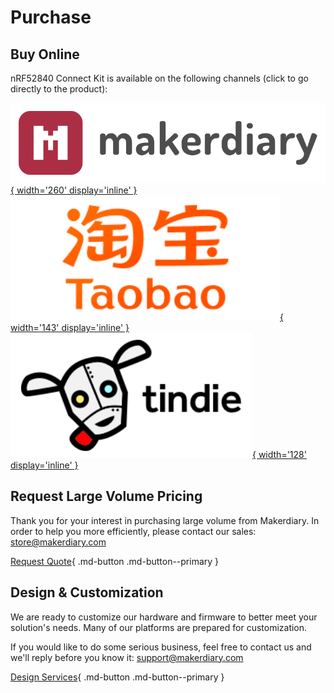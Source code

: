 # Purchase

## Buy Online

nRF52840 Connect Kit is available on the following channels (click to go directly to the product):

[![makerdiary store](assets/images/makerdiary-store.png){ width='260' display='inline' }](https://makerdiary.com/products/nrf52840-connectkit)
[![Taobao](assets/images/taobao-store.png){ width='143' display='inline' }](https://zaowubang.taobao.com)
[![Tindie](assets/images/tindie-store.png){ width='128' display='inline' }](https://www.tindie.com/products/zelin/nrf52840-connectkit/)


## Request Large Volume Pricing

Thank you for your interest in purchasing large volume from Makerdiary. In order to help you more efficiently, please contact our sales: store@makerdiary.com

[Request Quote](mailto:store@makerdiary.com){ .md-button .md-button--primary }

## Design & Customization

We are ready to customize our hardware and firmware to better meet your solution's needs. Many of our platforms are prepared for customization.

If you would like to do some serious business, feel free to contact us and we'll reply before you know it: support@makerdiary.com

[Design Services](mailto:support@makerdiary.com){ .md-button .md-button--primary }
